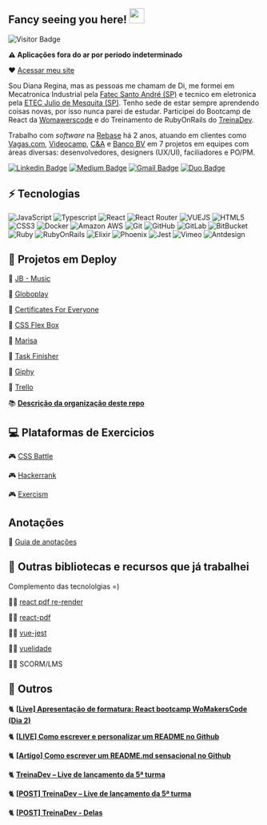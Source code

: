 ## Fancy seeing you here! <img src="https://raw.githubusercontent.com/aemmadi/aemmadi/master/wave.gif" width="30">

![Visitor Badge](https://visitor-badge.laobi.icu/badge?page_id=reginadiana.reginadiana)

**:warning: Aplicações fora do ar por periodo indeterminado**

:heart: [Acessar meu site](https://dianaregina.netlify.app/)

Sou Diana Regina, mas as pessoas me chamam de Di, me formei em Mecatronica Industrial pela [Fatec Santo André (SP)](http://www.fatecsantoandre.edu.br/) e tecnico em eletronica pela [ETEC Julio de Mesquita (SP)](http://www.etecjuliodemesquita.com.br/). Tenho sede de estar sempre aprendendo coisas novas, por isso nunca parei de estudar. Participei do Bootcamp de React da [Womawerscode](https://womakerscode.org/) e do Treinamento de RubyOnRails do [TreinaDev](https://treinadev.com.br/).

Trabalho com _software_ na [Rebase](https://www.rebase.com.br/#/) há 2 anos, atuando em clientes como [Vagas.com](https://www.vagas.com.br/), [Videocamp](https://www.videocamp.com/pt), [C&A](https://www.cea.com.br/?gclid=Cj0KCQjwz96WBhC8ARIsAATR251T1Fg_cD8zcLyxZJH6KOsz6W3tzhrj6Q7UFAnPn33H76D0UlVwjowaAjdXEALw_wcB) e [Banco BV](https://www.bv.com.br) em 7 projetos em equipes com áreas diversas: desenvolvedores, designers (UX/UI), faciliadores e PO/PM. 

[![Linkedin Badge](https://img.shields.io/badge/-reginadiana-blue?style=flat-square&logo=Linkedin&logoColor=white&link=https://www.linkedin.com/in/diana-regina/)](https://www.linkedin.com/in/diana-regina/)
[![Medium Badge](https://img.shields.io/badge/-@reginadianamedium-black?style=flat-square&labelColor=000000&logo=Medium&link=https://medium.com/@dianareginadr19)](https://medium.com/@dianareginadr19)
[![Gmail Badge](https://img.shields.io/badge/-dianareginadr19@gmail.com-c14438?style=flat-square&logo=Gmail&logoColor=white&link=mailto:dianareginadr19@gmail.com)](mailto:dianareginadr19@gmail.com)
[![Duo Badge](https://img.shields.io/badge/-@reginadianaduo-green?style=flat-square&labelColor=white&logo=Duolingo&link=https://www.duolingo.com/profile/DianaRegina17)](https://www.duolingo.com/profile/DianaRegina17)

## ⚡ Tecnologias

![JavaScript](https://img.shields.io/badge/-JavaScript-black?style=flat-square&logo=javascript)
![Typescript](https://img.shields.io/badge/-Typescript-black?style=flat-square&logo=typescript)
![React](https://img.shields.io/badge/-React-black?style=flat-square&logo=react)
![React Router](https://img.shields.io/badge/-React%20Router-black?style=flat-square&logo=react-router)
![VUEJS](https://img.shields.io/badge/-Vue-black?style=flat-square&logo=vue.js)
![HTML5](https://img.shields.io/badge/-HTML5-E34F26?style=flat-square&logo=html5&logoColor=white)
![CSS3](https://img.shields.io/badge/-CSS3-1572B6?style=flat-square&logo=css3)
![Docker](https://img.shields.io/badge/-Docker-black?style=flat-square&logo=docker)
![Amazon AWS](https://img.shields.io/badge/Amazon%20AWS-232F3E?style=flat-square&logo=amazon-aws)
![Git](https://img.shields.io/badge/-Git-black?style=flat-square&logo=git)
![GitHub](https://img.shields.io/badge/-GitHub-181717?style=flat-square&logo=github)
![GitLab](https://img.shields.io/badge/-GitLab-FCA121?style=flat-square&logo=gitlab)
![BitBucket](https://img.shields.io/badge/-BitBucket-darkblue?style=flat-square&logo=bitbucket)
![Ruby](https://img.shields.io/badge/-Ruby-red?style=flat-square&logo=ruby)
![RubyOnRails](https://img.shields.io/badge/-RubyOnRails-red?style=flat-square&logo=rubyonrails)
![Elixir](https://img.shields.io/badge/-Elixir-violet?style=flat-square&logo=elixir)
![Phoenix](https://img.shields.io/badge/-Phoenix-orange?style=flat-square&logo=elixir)
![Jest](https://img.shields.io/badge/-Jest-red?style=flat-square&logo=jest)
![Vimeo](https://img.shields.io/badge/-Vimeo-lightblue?style=flat-square&logo=vimeo)
![Antdesign](https://img.shields.io/badge/-Antdesign-blue?style=flat-square&logo=antdesign)

## 🌠 Projetos em Deploy

🌟 [JB - Music](https://justinbiebermusic.netlify.app/)

🌟 [Globoplay](https://globoplay.netlify.app/)

🌟 [Certificates For Everyone](https://certificates-for-everyone-womakerscode.netlify.app/)

🌟 [CSS Flex Box](https://cssflexblog.netlify.app/)

🌟 [Marisa](https://marisastore.netlify.app/)

🌟 [Task Finisher](https://api-task-to-do.netlify.app/)

🌟 [Giphy](https://gifsgiphy.netlify.app/)

🌟 [Trello](https://taskstrello.netlify.app)

:books: [**Descrição da organização deste repo**](https://gist.github.com/reginadiana/6dd8546ed1445c590ed5a10aebb69ddc)

## :computer: Plataformas de Exercicios 

:video_game: [CSS Battle](https://cssbattle.dev/player/Ag98MP3BJFRAjkw0FkMnN7CB3An2)

:video_game: [Hackerrank](https://www.hackerrank.com/dianaregina22?hr_r=1)

:video_game: [Exercism](https://exercism.org/profiles/reginadiana)

## Anotações

📁 [Guia de anotações](https://gist.github.com/reginadiana/4d3ab2afa9292940d06a2caf9cc4547c)

## 🍪 Outras bibliotecas e recursos que já trabalhei 

Complemento das tecnololgias =)

🧑‍🍳 [react pdf re-render](https://react-pdf.org/)

🧑‍🍳 [react-pdf](https://www.npmjs.com/package/react-pdf)

🧑‍🍳 [vue-jest](https://v1.test-utils.vuejs.org/)

🧑‍🍳 [vuelidade](https://vuelidate.js.org/)

🧑‍🍳 SCORM/LMS

## 🦋 Outros

🐈 [**[Live] Apresentação de formatura: React bootcamp WoMakersCode (Dia 2)**](https://www.youtube.com/watch?v=K0mvk8zctoM)

🐈 [**[LIVE] Como escrever e personalizar um README no Github**](https://www.youtube.com/watch?v=2A_ebBA3jzM)

🐈 [**[Artigo] Como escrever um README.md sensacional no Github**](https://dev.to/reginadiana/como-escrever-um-readme-md-sensacional-no-github-4509)

🐈 [**TreinaDev – Live de lançamento da 5ª turma**](https://www.youtube.com/watch?v=7D_zafaq0RA&t=2124s)

🐈 [**[POST] TreinaDev – Live de lançamento da 5ª turma**](https://www.instagram.com/p/CGitDfqgEn1/)

🐈 [**[POST] TreinaDev - Delas**](https://www.instagram.com/p/CffMA3gvrMc/)
